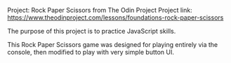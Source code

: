 Project: Rock Paper Scissors from The Odin Project
Project link: https://www.theodinproject.com/lessons/foundations-rock-paper-scissors

The purpose of this project is to practice JavaScript skills.

This Rock Paper Scissors game was designed for playing entirely via the console, then modified to play with very simple button UI.
